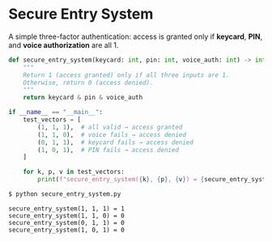 # Secure Entry System

A simple three-factor authentication: access is granted only if **keycard**, **PIN**, and **voice authorization** are all 1.

```python
def secure_entry_system(keycard: int, pin: int, voice_auth: int) -> int:
    """
    Return 1 (access granted) only if all three inputs are 1.
    Otherwise, return 0 (access denied).
    """
    return keycard & pin & voice_auth

if __name__ == "__main__":
    test_vectors = [
        (1, 1, 1),  # all valid → access granted
        (1, 1, 0),  # voice fails → access denied
        (0, 1, 1),  # keycard fails → access denied
        (1, 0, 1),  # PIN fails → access denied
    ]

    for k, p, v in test_vectors:
        print(f"secure_entry_system({k}, {p}, {v}) = {secure_entry_system(k, p, v)}")
```

```bash
$ python secure_entry_system.py
```

```
secure_entry_system(1, 1, 1) = 1
secure_entry_system(1, 1, 0) = 0
secure_entry_system(0, 1, 1) = 0
secure_entry_system(1, 0, 1) = 0
```
